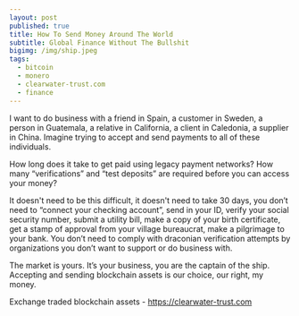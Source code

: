 ```yaml
---
layout: post
published: true
title: How To Send Money Around The World
subtitle: Global Finance Without The Bullshit
bigimg: /img/ship.jpeg
tags:
  - bitcoin
  - monero
  - clearwater-trust.com
  - finance
---
```

I want to do business with a friend in Spain, a customer in Sweden, a person in Guatemala, a relative in California, a client in Caledonia, a supplier in China. Imagine trying to accept and send payments to all of these individuals.

How long does it take to get paid using legacy payment networks? How many “verifications” and “test deposits” are required before you can access your money?

It doesn't need to be this difficult, it doesn't need to take 30 days, you don’t need to “connect your checking account”, send in your ID, verify your social security number, submit a utility bill, make a copy of your birth certificate, get a stamp of approval from your village bureaucrat, make a pilgrimage to your bank. You don’t need to comply with draconian verification attempts by organizations you don’t want to support or do business with.

The market is yours. It’s your business, you are the captain of the ship. Accepting and sending blockchain assets is our choice, our right, my money.

Exchange traded blockchain assets - https://clearwater-trust.com
